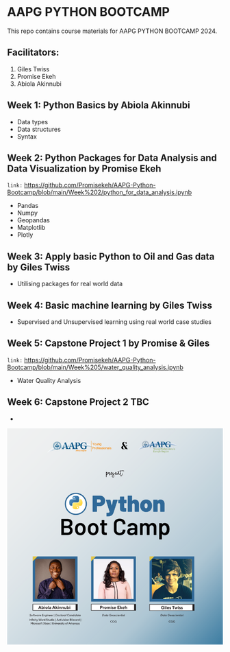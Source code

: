 # **AAPG PYTHON BOOTCAMP**

This repo contains course materials for AAPG PYTHON BOOTCAMP 2024.

## **Facilitators:**
1. Giles Twiss
2. Promise Ekeh
3. Abiola Akinnubi


## Week 1: Python Basics by Abiola Akinnubi
- Data types
- Data structures
- Syntax


## Week 2: Python Packages for Data Analysis and Data Visualization  by Promise Ekeh
`link:` https://github.com/Promisekeh/AAPG-Python-Bootcamp/blob/main/Week%202/python_for_data_analysis.ipynb
- Pandas
- Numpy
- Geopandas
- Matplotlib
- Plotly


## Week 3: Apply basic Python to Oil and Gas data by Giles Twiss
- Utilising packages for real world data

## Week 4: Basic machine learning by Giles Twiss
- Supervised and Unsupervised learning using real world case studies

## Week 5: Capstone Project 1 by Promise & Giles
`link:` https://github.com/Promisekeh/AAPG-Python-Bootcamp/blob/main/Week%205/water_quality_analysis.ipynb
- Water Quality Analysis

## Week 6: Capstone Project 2 TBC 
- 






![](AAPG_YP_Python_Boot_Camp.png)
